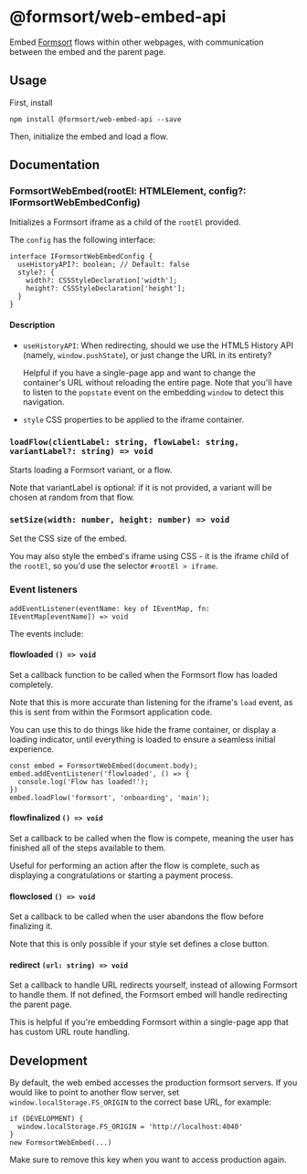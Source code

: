 # @formsort/web-embed-api

Embed [Formsort](https://formsort.com) flows within other webpages, with communication between the embed and the parent page.

## Usage

First, install

```
npm install @formsort/web-embed-api --save
```

Then, initialize the embed and load a flow.

## Documentation

### FormsortWebEmbed(rootEl: HTMLElement, config?: IFormsortWebEmbedConfig)

Initializes a Formsort iframe as a child of the `rootEl` provided.

The `config` has the following interface:

```tsx
interface IFormsortWebEmbedConfig {
  useHistoryAPI?: boolean; // Default: false
  style?: {
    width?: CSSStyleDeclaration['width'];
    height?: CSSStyleDeclaration['height'];
  }
}
```

#### Description

- `useHistoryAPI`: When redirecting, should we use the HTML5 History API (namely, `window.pushState`), or just change the URL in its entirety?

  Helpful if you have a single-page app and want to change the container's URL without reloading the entire page. Note that you'll have to listen to the `popstate` event on the embedding `window` to detect this navigation.

- `style` CSS properties to be applied to the iframe container.

### `loadFlow(clientLabel: string, flowLabel: string, variantLabel?: string) => void`

Starts loading a Formsort variant, or a flow.

Note that variantLabel is optional: if it is not provided, a variant will be chosen at random from that flow.

### `setSize(width: number, height: number) => void`

Set the CSS size of the embed.

You may also style the embed's iframe using CSS - it is the iframe child of the `rootEl`, so you'd use the selector `#rootEl > iframe`.

### Event listeners

`addEventListener(eventName: key of IEventMap, fn: IEventMap[eventName]) => void`

The events include:

#### flowloaded `() => void`

Set a callback function to be called when the Formsort flow has loaded completely.

Note that this is more accurate than listening for the iframe's `load` event, as this is sent from within the Formsort application code.

You can use this to do things like hide the frame container, or display a loading indicator, until everything is loaded to ensure a seamless initial experience.

```
const embed = FormsortWebEmbed(document.body);
embed.addEventListener('flowloaded', () => {
  console.log('Flow has loaded!');
})
embed.loadFlow('formsort', 'onboarding', 'main');
```

#### flowfinalized `() => void`

Set a callback to be called when the flow is compete, meaning the user has finished all of the steps available to them.

Useful for performing an action after the flow is complete, such as displaying a congratulations or starting a payment process.

#### flowclosed `() => void`

Set a callback to be called when the user abandons the flow before finalizing it.

Note that this is only possible if your style set defines a close button.

#### redirect `(url: string) => void`

Set a callback to handle URL redirects yourself, instead of allowing Formsort to handle them. If not defined, the Formsort embed will handle redirecting the parent page.

This is helpful if you're embedding Formsort within a single-page app that has custom URL route handling.

## Development

By default, the web embed accesses the production formsort servers. If you would like to point to another flow server, set `window.localStorage.FS_ORIGIN` to the correct base URL, for example:

```
if (DEVELOPMENT) {
  window.localStorage.FS_ORIGIN = 'http://localhost:4040'
}
new FormsortWebEmbed(...)
```

Make sure to remove this key when you want to access production again.
